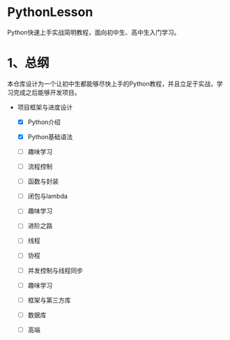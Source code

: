 # PythonLesson
Python快速上手实战简明教程，面向初中生、高中生入门学习。

# 1、总纲
本仓库设计为一个让初中生都能够尽快上手的Python教程，并且立足于实战，学习完成之后能够开发项目。

- 项目框架与进度设计
  - [x] Python介绍
  - [x] Python基础语法
  - [ ] 趣味学习
  - [ ] 流程控制
  - [ ] 函数与封装
  - [ ] 闭包与lambda
  - [ ] 趣味学习
  - [ ] 进阶之路
  - [ ] 线程
  - [ ] 协程
  - [ ] 并发控制与线程同步
  - [ ] 趣味学习
  - [ ] 框架与第三方库
  - [ ] 数据库
  - [ ] 高端


